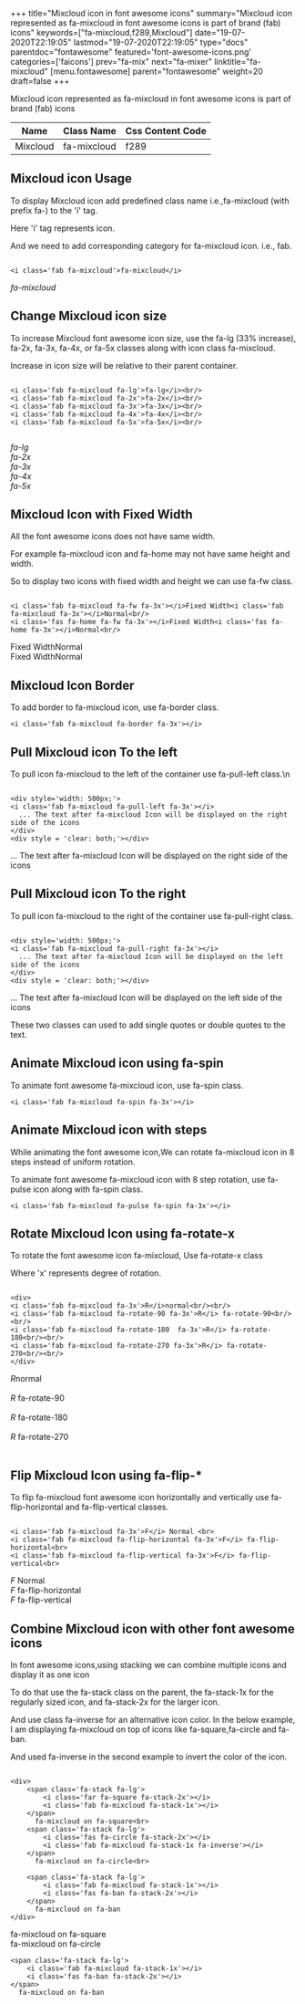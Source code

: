 +++
title="Mixcloud icon in font awesome icons"
summary="Mixcloud icon represented as fa-mixcloud in font awesome icons is part of brand (fab) icons"
keywords=["fa-mixcloud,f289,Mixcloud"]
date="19-07-2020T22:19:05"
lastmod="19-07-2020T22:19:05"
type="docs"
parentdoc="fontawesome"
featured='font-awesome-icons.png'
categories=['faicons']
prev="fa-mix"
next="fa-mixer"
linktitle="fa-mixcloud"
[menu.fontawesome]
parent="fontawesome"
weight=20
draft=false
+++


Mixcloud icon represented as fa-mixcloud in font awesome icons is part of brand (fab) icons

<div class='table-responsive'><table class='table'><thead><tr><th>Name</th><th>Class Name</th><th>Css Content Code</th></tr></thead><tbody><tr><td>Mixcloud</td><td>fa-mixcloud</td><td>f289</td></tr></tbody></table></div>



## Mixcloud icon Usage

To display Mixcloud icon add predefined class name i.e.,fa-mixcloud (with prefix fa-) to the 'i' tag.

Here 'i' tag represents icon.

And we need to add corresponding category for fa-mixcloud icon. i.e., fab.


```

<i class='fab fa-mixcloud'>fa-mixcloud</i>
```

<i class='fab fa-mixcloud'>fa-mixcloud</i>




## Change Mixcloud icon size
To increase Mixcloud font awesome icon size, use the fa-lg (33% increase), fa-2x, fa-3x, fa-4x, or fa-5x classes along with icon class fa-mixcloud.

Increase in icon size will be relative to their parent container. 

```

<i class='fab fa-mixcloud fa-lg'>fa-lg</i><br/>
<i class='fab fa-mixcloud fa-2x'>fa-2x</i><br/>
<i class='fab fa-mixcloud fa-3x'>fa-3x</i><br/>
<i class='fab fa-mixcloud fa-4x'>fa-4x</i><br/>
<i class='fab fa-mixcloud fa-5x'>fa-5x</i><br/>
            
```

<i class='fab fa-mixcloud fa-lg'>fa-lg</i><br/>
<i class='fab fa-mixcloud fa-2x'>fa-2x</i><br/>
<i class='fab fa-mixcloud fa-3x'>fa-3x</i><br/>
<i class='fab fa-mixcloud fa-4x'>fa-4x</i><br/>
<i class='fab fa-mixcloud fa-5x'>fa-5x</i><br/>
            



## Mixcloud Icon with Fixed Width 

All the font awesome icons does not have same width.

For example fa-mixcloud icon and fa-home may not have same height and width.

So to display two icons with fixed width and height we can use fa-fw class.


```

<i class='fab fa-mixcloud fa-fw fa-3x'></i>Fixed Width<i class='fab fa-mixcloud fa-3x'></i>Normal<br/>
<i class='fas fa-home fa-fw fa-3x'></i>Fixed Width<i class='fas fa-home fa-3x'></i>Normal<br/>
```

<i class='fab fa-mixcloud fa-fw fa-3x'></i>Fixed Width<i class='fab fa-mixcloud fa-3x'></i>Normal<br/>
<i class='fas fa-home fa-fw fa-3x'></i>Fixed Width<i class='fas fa-home fa-3x'></i>Normal<br/>



## Mixcloud Icon Border 

To add border to fa-mixcloud icon, use fa-border class.


```
<i class='fab fa-mixcloud fa-border fa-3x'></i>

```
<i class='fab fa-mixcloud fa-border fa-3x'></i>





## Pull Mixcloud icon To the left

To pull icon fa-mixcloud to the left of the container use fa-pull-left class.\n

```

<div style='width: 500px;'>
<i class='fab fa-mixcloud fa-pull-left fa-3x'></i>
  ... The text after fa-mixcloud Icon will be displayed on the right side of the icons
</div>
<div style = 'clear: both;'></div>
```

<div style='width: 500px;'>
<i class='fab fa-mixcloud fa-pull-left fa-3x'></i>
  ... The text after fa-mixcloud Icon will be displayed on the right side of the icons
</div>
<div style = 'clear: both;'></div>




## Pull Mixcloud icon To the right
To pull icon fa-mixcloud to the right of the container use fa-pull-right class.

```

<div style='width: 500px;'>
<i class='fab fa-mixcloud fa-pull-right fa-3x'></i>
  ... The text after fa-mixcloud Icon will be displayed on the left side of the icons
</div>
<div style = 'clear: both;'></div>
```

<div style='width: 500px;'>
<i class='fab fa-mixcloud fa-pull-right fa-3x'></i>
  ... The text after fa-mixcloud Icon will be displayed on the left side of the icons
</div>
<div style = 'clear: both;'></div>

These two classes can used to add single quotes or double quotes to the text.


## Animate Mixcloud icon using fa-spin
To animate font awesome fa-mixcloud icon, use fa-spin class.

```
<i class='fab fa-mixcloud fa-spin fa-3x'></i>
```
<i class='fab fa-mixcloud fa-spin fa-3x'></i>




## Animate Mixcloud icon with steps
While animating the font awesome icon,We can rotate fa-mixcloud icon in 8 steps instead of uniform rotation.

To animate font awesome fa-mixcloud icon with 8 step rotation, use fa-pulse icon along with fa-spin class.


```
<i class='fab fa-mixcloud fa-pulse fa-spin fa-3x'></i>

```
<i class='fab fa-mixcloud fa-pulse fa-spin fa-3x'></i>





## Rotate Mixcloud Icon using fa-rotate-x
To rotate the font awesome icon fa-mixcloud, Use fa-rotate-x class

Where 'x' represents degree of rotation.


```

<div>
<i class='fab fa-mixcloud fa-3x'>R</i>normal<br/><br/>
<i class='fab fa-mixcloud fa-rotate-90 fa-3x'>R</i> fa-rotate-90<br/><br/> 
<i class='fab fa-mixcloud fa-rotate-180  fa-3x'>R</i> fa-rotate-180<br/><br/> 
<i class='fab fa-mixcloud fa-rotate-270 fa-3x'>R</i> fa-rotate-270<br/><br/>
</div>
```

<div>
<i class='fab fa-mixcloud fa-3x'>R</i>normal<br/><br/>
<i class='fab fa-mixcloud fa-rotate-90 fa-3x'>R</i> fa-rotate-90<br/><br/> 
<i class='fab fa-mixcloud fa-rotate-180  fa-3x'>R</i> fa-rotate-180<br/><br/> 
<i class='fab fa-mixcloud fa-rotate-270 fa-3x'>R</i> fa-rotate-270<br/><br/>
</div>




## Flip Mixcloud Icon using fa-flip-*
To flip fa-mixcloud font awesome icon horizontally and vertically use fa-flip-horizontal and fa-flip-vertical classes. 

```

<i class='fab fa-mixcloud fa-3x'>F</i> Normal <br>
<i class='fab fa-mixcloud fa-flip-horizontal fa-3x'>F</i> fa-flip-horizontal<br>
<i class='fab fa-mixcloud fa-flip-vertical fa-3x'>F</i> fa-flip-vertical<br>
```

<i class='fab fa-mixcloud fa-3x'>F</i> Normal <br>
<i class='fab fa-mixcloud fa-flip-horizontal fa-3x'>F</i> fa-flip-horizontal<br>
<i class='fab fa-mixcloud fa-flip-vertical fa-3x'>F</i> fa-flip-vertical<br>




## Combine Mixcloud icon with other font awesome icons
In font awesome icons,using stacking we can combine multiple icons and display it as one icon 

To do that use the fa-stack class on the parent, the fa-stack-1x for the regularly sized icon, and fa-stack-2x for the larger icon.

And use class fa-inverse for an alternative icon color. 
In the below example, I am displaying fa-mixcloud on top of icons like fa-square,fa-circle and fa-ban.

And used fa-inverse in the second example to invert the color of the icon.

```

<div>
    <span class='fa-stack fa-lg'>
        <i class='far fa-square fa-stack-2x'></i>
        <i class='fab fa-mixcloud fa-stack-1x'></i>
    </span>
      fa-mixcloud on fa-square<br>
    <span class='fa-stack fa-lg'>
        <i class='fas fa-circle fa-stack-2x'></i>
        <i class='fab fa-mixcloud fa-stack-1x fa-inverse'></i>
    </span>
      fa-mixcloud on fa-circle<br>

    <span class='fa-stack fa-lg'>
        <i class='fab fa-mixcloud fa-stack-1x'></i>
        <i class='fas fa-ban fa-stack-2x'></i>
    </span>
      fa-mixcloud on fa-ban
</div>
```

<div>
    <span class='fa-stack fa-lg'>
        <i class='far fa-square fa-stack-2x'></i>
        <i class='fab fa-mixcloud fa-stack-1x'></i>
    </span>
      fa-mixcloud on fa-square<br>
    <span class='fa-stack fa-lg'>
        <i class='fas fa-circle fa-stack-2x'></i>
        <i class='fab fa-mixcloud fa-stack-1x fa-inverse'></i>
    </span>
      fa-mixcloud on fa-circle<br>

    <span class='fa-stack fa-lg'>
        <i class='fab fa-mixcloud fa-stack-1x'></i>
        <i class='fas fa-ban fa-stack-2x'></i>
    </span>
      fa-mixcloud on fa-ban
</div>







